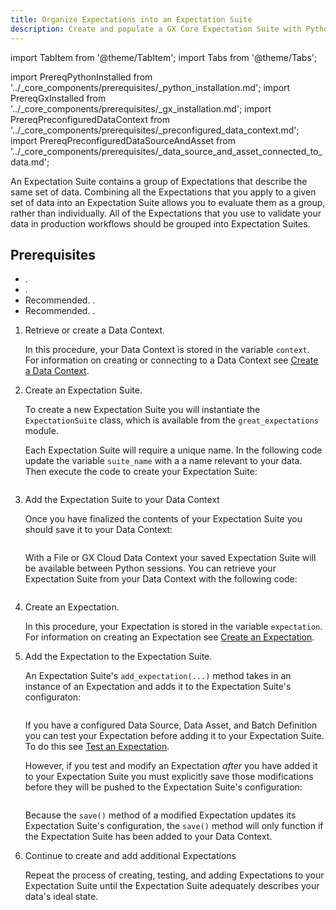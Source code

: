 ```yaml
---
title: Organize Expectations into an Expectation Suite
description: Create and populate a GX Core Expectation Suite with Python.
---
```

import TabItem from '@theme/TabItem';
import Tabs from '@theme/Tabs';

import PrereqPythonInstalled from '../_core_components/prerequisites/_python_installation.md';
import PrereqGxInstalled from '../_core_components/prerequisites/_gx_installation.md';
import PrereqPreconfiguredDataContext from '../_core_components/prerequisites/_preconfigured_data_context.md';
import PrereqPreconfiguredDataSourceAndAsset from '../_core_components/prerequisites/_data_source_and_asset_connected_to_data.md';

An Expectation Suite contains a group of Expectations that describe the same set of data.  Combining all the Expectations that you apply to a given set of data into an Expectation Suite allows you to evaluate them as a group, rather than individually.  All of the Expectations that you use to validate your data in production workflows should be grouped into Expectation Suites.

<h2>Prerequisites</h2>

- <PrereqPythonInstalled/>.
- <PrereqGxInstalled/>.
- Recommended. <PrereqPreconfiguredDataContext/>.
- Recommended. <PrereqPreconfiguredDataSourceAndAsset/>.


<Tabs>

<TabItem value="procedure" label="Procedure">

1. Retrieve or create a Data Context.

   In this procedure, your Data Context is stored in the variable `context`.  For information on creating or connecting to a Data Context see [Create a Data Context](/core/set_up_a_gx_environment/create_a_data_context.md).

2. Create an Expectation Suite.

   To create a new Expectation Suite you will instantiate the `ExpectationSuite` class, which is available from the `great_expectations` module.

   Each Expectation Suite will require a unique name.  In the following code update the variable `suite_name` with a a name relevant to your data.  Then execute the code to create your Expectation Suite:

   ```python title="Python input" name="docs/docusaurus/docs/core/define_expectations/_examples/organize_expectations_into_suites.py - create an Expectation Suite"
   ```

3. Add the Expectation Suite to your Data Context

   Once you have finalized the contents of your Expectation Suite you should save it to your Data Context:  

   ```python title="Python input" name="docs/docusaurus/docs/core/define_expectations/_examples/organize_expectations_into_suites.py - add Expectation Suite to the Data Context"
   ```

   With a File or GX Cloud Data Context your saved Expectation Suite will be available between Python sessions.  You can retrieve your Expectation Suite from your Data Context with the following code:

   ```python title="Python input" name="docs/docusaurus/docs/core/define_expectations/_examples/organize_expectations_into_suites.py - retrieve an Expectation Suite"
   ```

4. Create an Expectation.

   In this procedure, your Expectation is stored in the variable `expectation`.  For information on creating an Expectation see [Create an Expectation](./create_an_expectation.md).

5. Add the Expectation to the Expectation Suite.

   An Expectation Suite's `add_expectation(...)` method takes in an instance of an Expectation and adds it to the Expectation Suite's configuraton: 

   ```python title="Python input" name="docs/docusaurus/docs/core/define_expectations/_examples/organize_expectations_into_suites.py - add an Expectation in a variable to an Expectation Suite"
   ```

   If you have a configured Data Source, Data Asset, and Batch Definition you can test your Expectation before adding it to your Expectation Suite.  To do this see [Test an Expectation](./test_an_expectation.md).

   However, if you test and modify an Expectation _after_ you have added it to your Expectation Suite you must explicitly save those modifications before they will be pushed to the Expectation Suite's configuration:

   ```python title="Python input" name="docs/docusaurus/docs/core/define_expectations/_examples/organize_expectations_into_suites.py - update an Expectation and push changes to the Suite config"
   ```
   
   Because the `save()` method of a modified Expectation updates its Expectation Suite's configuration, the `save()` method will only function if the Expectation Suite has been added to your Data Context.

6. Continue to create and add additional Expectations
   
   Repeat the process of creating, testing, and adding Expectations to your Expectation Suite until the Expectation Suite adequately describes your data's ideal state.

</TabItem>

<TabItem value="sample_code" label="Sample code">

```python title="Python input" name="docs/docusaurus/docs/core/define_expectations/_examples/organize_expectations_into_suites.py - full code example"
```


</TabItem>

</Tabs>